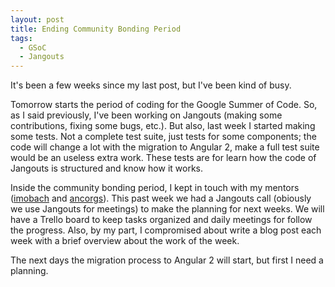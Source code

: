 ```yaml
---
layout: post
title: Ending Community Bonding Period
tags:
  - GSoC
  - Jangouts
---
```


It's been a few weeks since my last post, but I've been kind of busy.

Tomorrow starts the period of coding for the Google Summer of Code. So, as I
said previously, I've been working on Jangouts (making some contributions,
fixing some bugs, etc.). But also, last week I started making some tests. Not a
complete test suite, just tests for some components; the code will change a lot
with the migration to Angular 2, make a full test suite would be an useless
extra work. These tests are for learn how the code of Jangouts is structured
and know how it works.

Inside the community bonding period, I kept in touch with my mentors
([imobach](https://github.com/imobach) and [ancorgs](https://github.com/ancorgs)).
This past week we had a Jangouts call (obiously we use Jangouts for meetings) to
make the planning for next weeks. We will have a Trello board to keep tasks
organized and daily meetings for follow the progress. Also, by my part, I
compromised about write a blog post each week with a brief overview about the
work of the week.

The next days the migration process to Angular 2 will start, but first I need a
planning.

